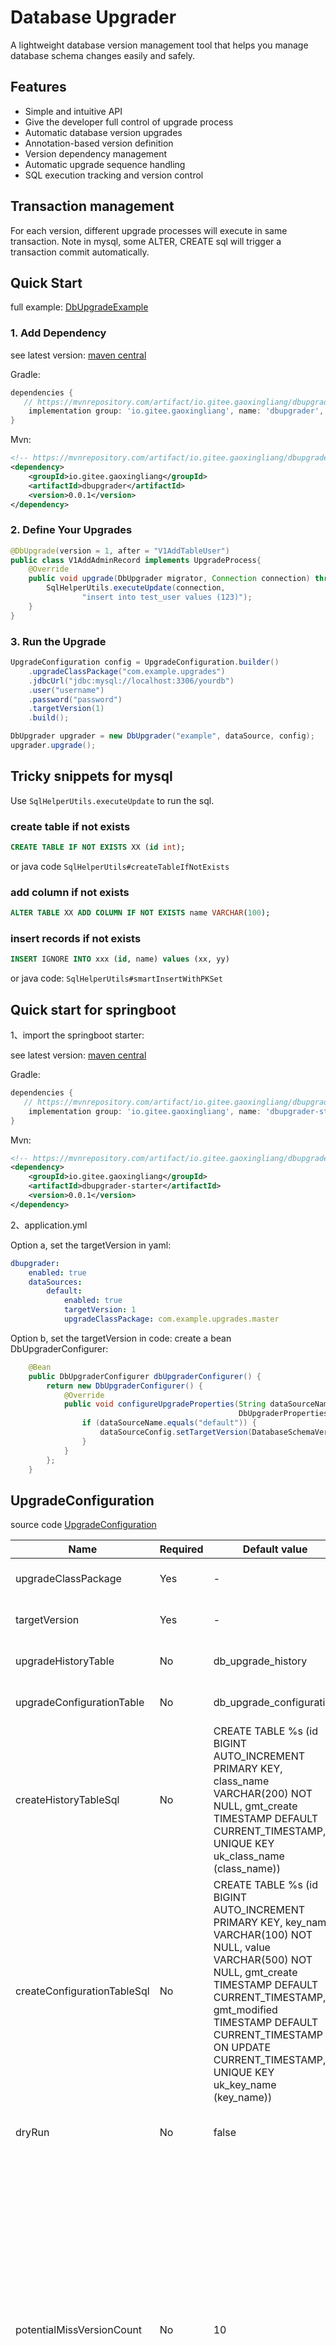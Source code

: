 # Database Upgrader

A lightweight database version management tool that helps you manage database schema changes easily and safely.

## Features

- Simple and intuitive API
- Give the developer full control of upgrade process
- Automatic database version upgrades
- Annotation-based version definition
- Version dependency management
- Automatic upgrade sequence handling
- SQL execution tracking and version control

## Transaction management
For each version, different upgrade processes will execute in same transaction. Note in mysql, some ALTER, CREATE sql will trigger a transaction commit automatically.

## Quick Start
full example: [DbUpgradeExample](./src/test/java/io/github/gaoxingliang/dbupgrader/DbUpgradeExample.java)

### 1. Add Dependency
see latest version: [maven central](https://mvnrepository.com/artifact/io.gitee.gaoxingliang/dbupgrader)

Gradle:

```groovy
dependencies {
   // https://mvnrepository.com/artifact/io.gitee.gaoxingliang/dbupgrader
	implementation group: 'io.gitee.gaoxingliang', name: 'dbupgrader', version: '0.0.1'
}
```

Mvn:

```xml
<!-- https://mvnrepository.com/artifact/io.gitee.gaoxingliang/dbupgrader -->
<dependency>
    <groupId>io.gitee.gaoxingliang</groupId>
    <artifactId>dbupgrader</artifactId>
    <version>0.0.1</version>
</dependency>
```



### 2. Define Your Upgrades

```java
@DbUpgrade(version = 1, after = "V1AddTableUser")
public class V1AddAdminRecord implements UpgradeProcess{
    @Override
    public void upgrade(DbUpgrader migrator, Connection connection) throws SQLException {
        SqlHelperUtils.executeUpdate(connection,
                "insert into test_user values (123)");
    }
}
```

### 3. Run the Upgrade

```java
UpgradeConfiguration config = UpgradeConfiguration.builder()
    .upgradeClassPackage("com.example.upgrades")
    .jdbcUrl("jdbc:mysql://localhost:3306/yourdb")
    .user("username")
    .password("password")
    .targetVersion(1)
    .build();

DbUpgrader upgrader = new DbUpgrader("example", dataSource, config);
upgrader.upgrade();
```

## Tricky snippets for mysql
Use `SqlHelperUtils.executeUpdate` to run the sql.
### create table if not exists
```sql
CREATE TABLE IF NOT EXISTS XX (id int);
```
or java code `SqlHelperUtils#createTableIfNotExists`

### add column if not exists

```sql
ALTER TABLE XX ADD COLUMN IF NOT EXISTS name VARCHAR(100);
```

### insert records if not exists

```sql
INSERT IGNORE INTO xxx (id, name) values (xx, yy)
```

or java code:  `SqlHelperUtils#smartInsertWithPKSet`

## Quick start for springboot

1、import the springboot starter:

see latest version: [maven central](https://mvnrepository.com/artifact/io.gitee.gaoxingliang/dbupgrader-starter)

Gradle:

```groovy
dependencies {
   // https://mvnrepository.com/artifact/io.gitee.gaoxingliang/dbupgrader
	implementation group: 'io.gitee.gaoxingliang', name: 'dbupgrader-starter', version: '0.0.1'
}
```

Mvn:

```xml
<!-- https://mvnrepository.com/artifact/io.gitee.gaoxingliang/dbupgrader -->
<dependency>
    <groupId>io.gitee.gaoxingliang</groupId>
    <artifactId>dbupgrader-starter</artifactId>
    <version>0.0.1</version>
</dependency>
```

2、application.yml

Option a, set the targetVersion in yaml:

```yaml
dbupgrader:
	enabled: true
	dataSources:
		default:
			enabled: true
			targetVersion: 1
			upgradeClassPackage: com.example.upgrades.master
```

Option b, set the targetVersion in code:
create a bean DbUpgraderConfigurer:
```java
    @Bean
    public DbUpgraderConfigurer dbUpgraderConfigurer() {
        return new DbUpgraderConfigurer() {
            @Override
            public void configureUpgradeProperties(String dataSourceName, DataSource dataSource,
                                                   DbUpgraderProperties.DataSourceConfig dataSourceConfig) {
                if (dataSourceName.equals("default")) {
                    dataSourceConfig.setTargetVersion(DatabaseSchemaVersion.VERSION);
                }
            }
        };
    }
```


## UpgradeConfiguration

source code [UpgradeConfiguration](./src/main/java/io/github/gaoxingliang/dbupgrader/UpgradeConfiguration.java)

| Name | Required | Default value | Comment |
| ---- | -------- | ------------- | ------- |
| upgradeClassPackage | Yes | - | Package path where upgrade classes are located |
| targetVersion | Yes | - | Target version number to upgrade to (must be > 0) |
| upgradeHistoryTable | No | db_upgrade_history | Table name for storing upgrade history |
| upgradeConfigurationTable | No | db_upgrade_configuration | Table name for storing upgrade configuration |
| createHistoryTableSql | No | CREATE TABLE %s (id BIGINT AUTO_INCREMENT PRIMARY KEY, class_name VARCHAR(200) NOT NULL, gmt_create TIMESTAMP DEFAULT CURRENT_TIMESTAMP, UNIQUE KEY uk_class_name (class_name)) | SQL for creating history table if not exists. It has a placeholder for the table name if needed. |
| createConfigurationTableSql | No | CREATE TABLE %s (id BIGINT AUTO_INCREMENT PRIMARY KEY, key_name VARCHAR(100) NOT NULL, value VARCHAR(500) NOT NULL, gmt_create TIMESTAMP DEFAULT CURRENT_TIMESTAMP, gmt_modified TIMESTAMP DEFAULT CURRENT_TIMESTAMP ON UPDATE CURRENT_TIMESTAMP, UNIQUE KEY uk_key_name (key_name)) | SQL for creating configuration table if not exists. It has a placeholder for the table name if needed. |
| dryRun | No | false | If true, will only simulate the upgrade without executing |
| potentialMissVersionCount | No | 10 | In case of we missed some upgrade process, we will recheck recent version records and execute it if missed. for example, two branch may share a same target version and someone merged the branch to master, and upgrade it. while some other still use the old target version, and the upgrade process is missed. Recommendation: if you may have a long-running project/epic/feature, you may want to set this to a larger number.  If <=0, we won't check that. |


## Development Setup

### Test Database

To set up a test database using Docker:

```bash
docker run --name test-mysql \
    -e MYSQL_ROOT_PASSWORD=root123 \
    -e MYSQL_DATABASE=testdb \
    -p 13306:3306 \
    -d mysql:8.0
```